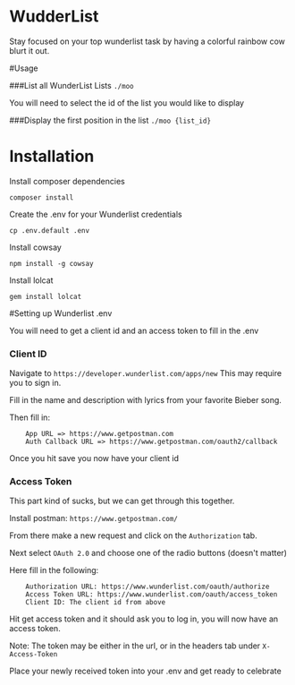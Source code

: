 # WudderList
Stay focused on your top wunderlist task by having a colorful rainbow cow blurt it out.

#Usage

###List all WunderList Lists
`./moo`

You will need to select the id of the list you would like to display

###Display the first position in the list
`./moo {list_id}`


# Installation

Install composer dependencies
```
composer install
```

Create the .env for your Wunderlist credentials
```
cp .env.default .env
```

Install cowsay
```
npm install -g cowsay
```

Install lolcat
```
gem install lolcat
```

#Setting up Wunderlist .env

You will need to get a client id and an access token to fill in the .env

### Client ID

Navigate to `https://developer.wunderlist.com/apps/new`
This may require you to sign in.

Fill in the name and description with lyrics from your favorite Bieber song.

Then fill in:
```
    App URL => https://www.getpostman.com
    Auth Callback URL => https://www.getpostman.com/oauth2/callback
```

Once you hit save you now have your client id

### Access Token

This part kind of sucks, but we can get through this together.

Install postman: `https://www.getpostman.com/`

From there make a new request and click on the `Authorization` tab.

Next select `OAuth 2.0` and choose one of the radio buttons (doesn't matter)

Here fill in the following:
```
    Authorization URL: https://www.wunderlist.com/oauth/authorize
    Access Token URL: https://www.wunderlist.com/oauth/access_token
    Client ID: The client id from above
```
Hit get access token and it should ask you to log in, you will now have an access token.

Note: The token may be either in the url, or in the headers tab under `X-Access-Token`

Place your newly received token into your .env and get ready to celebrate


